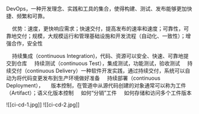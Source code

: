 DevOps，一种开发理念、实践和工具的集合，使得构建、测试、发布能够更加快捷、频繁和可靠。

    优势：速度，更快响应需求；快速交付，提高发布的速率和速度；可靠性，可靠地交付；规模，大规模运行和管理基础设施和开发流程（自动化、一致性）；增强合作，安全性

    持续集成（continuous Integration)，代码、资源可以安全、快速、可靠地提交到仓库
    持续测试（continuous Test），集成测试，功能测试，验收测试
    持续交付（continuous Delivery）一种软件开发实践，通过持续交付，系统可以自动为将代码变更发布到生产环境做好准备
    持续部署（continuous Deployment），
    版本控制，在管道中从源代码创建的对象通常可以称为工件（Artifact）；语义化版本控制
    如何“分销”工件
    如何存储和访问多个工件版本

![[ci-cd-1.jpg]]
![[ci-cd-2.jpg]]